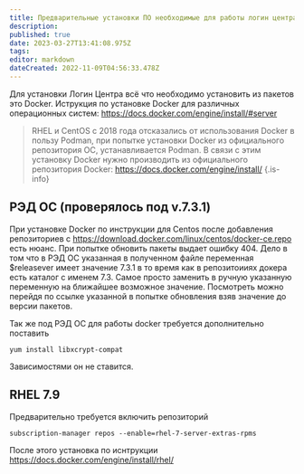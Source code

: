 ```yaml
---
title: Предварительные установки ПО необходимые для работы логин центра
description: 
published: true
date: 2023-03-27T13:41:08.975Z
tags: 
editor: markdown
dateCreated: 2022-11-09T04:56:33.478Z
---
```


Для установки Логин Центра всё что необходимо установить из пакетов это Docker. Иструкция по установке Docker для различных операционных систем: https://docs.docker.com/engine/install/#server

>RHEL и CentOS с 2018 года отсказались от использования Docker в пользу Podman, при попытке установки Docker из официального репозитория ОС, устанавливается Podman. В связи с этим установку Docker нужно производить из официального репозитория Docker: https://docs.docker.com/engine/install/ 
{.is-info}

## РЭД ОС (проверялось под v.7.3.1)

При установке Docker по инструкции для Centos после добавления репозиториев с https://download.docker.com/linux/centos/docker-ce.repo есть нюанс. При попытке обновить пакеты выдает ошибку 404. Дело в том что в РЭД ОС указанная в полученном файле переменная $releasever имеет значение 7.3.1 в то время как в репозитоииях докера есть каталог с именем 7.3. Самое просто заменить в ручную указанную переменную на ближайшее возможное значение. Посмотреть можно перейдя по ссылке указанной в попытке обновления взяв значение до версии пакетов.

Так же под РЭД ОС для работы docker требуется дополнительно поставить

	yum install libxcrypt-compat

Зависимостями он не ставится.

## RHEL 7.9
Предварительно требуется включить репозиторий

	subscription-manager repos --enable=rhel-7-server-extras-rpms
  
После этого установка по иснтрукции https://docs.docker.com/engine/install/rhel/ 
